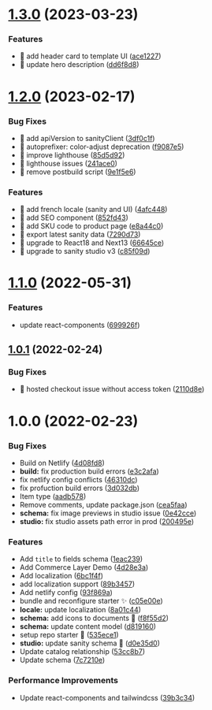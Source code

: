 # [1.3.0](https://github.com/commercelayer/commercelayer-sanity-template/compare/v1.2.0...v1.3.0) (2023-03-23)


### Features

* 🎸 add header card to template UI ([ace1227](https://github.com/commercelayer/commercelayer-sanity-template/commit/ace122739c7a3fa5268b9e87b7f8528a95bcabc9))
* 🎸 update hero description ([dd6f8d8](https://github.com/commercelayer/commercelayer-sanity-template/commit/dd6f8d8e81de94ae4c00013c03766995982dd52c))

# [1.2.0](https://github.com/commercelayer/sanity-template-commercelayer/compare/v1.1.0...v1.2.0) (2023-02-17)


### Bug Fixes

* 🐛 add apiVersion to sanityClient ([3df0c1f](https://github.com/commercelayer/sanity-template-commercelayer/commit/3df0c1f7bc2e9bf00ae36c938eabc992ca8b00f4))
* 🐛 autoprefixer: color-adjust deprecation ([f9087e5](https://github.com/commercelayer/sanity-template-commercelayer/commit/f9087e5e5523f678625499331eb351eb640ab380))
* 🐛 improve lighthouse ([85d5d92](https://github.com/commercelayer/sanity-template-commercelayer/commit/85d5d92dd75102657071e6e9b7c482256d9c81c9))
* 🐛 lighthouse issues ([241ace0](https://github.com/commercelayer/sanity-template-commercelayer/commit/241ace020773dc972bbcaadc3a1d55d2ad871d2b))
* 🐛 remove postbuild script ([9e1f5e6](https://github.com/commercelayer/sanity-template-commercelayer/commit/9e1f5e6bfad8631ec5d4caca071fde1c9b3f6c3d))


### Features

* 🎸 add french locale (sanity and UI) ([4afc448](https://github.com/commercelayer/sanity-template-commercelayer/commit/4afc4486ec641d28d4cb824e2ea9f4929fd5a3fd))
* 🎸 add SEO component ([852fd43](https://github.com/commercelayer/sanity-template-commercelayer/commit/852fd43e9464d1107e1cdb5ded5d1991193cbfac))
* 🎸 add SKU code to product page ([e8a44c0](https://github.com/commercelayer/sanity-template-commercelayer/commit/e8a44c04ad4478d6f175a0638ad5d5908c0ae184))
* 🎸 export latest sanity data ([7290d73](https://github.com/commercelayer/sanity-template-commercelayer/commit/7290d7387a89ef33e9a56dd03ca29ac471bf8c8c))
* 🎸 upgrade to React18 and Next13 ([66645ce](https://github.com/commercelayer/sanity-template-commercelayer/commit/66645ce7ad3821a6bb77814e6fe3e2186b55cf07))
* 🎸 upgrade to sanity studio v3 ([c85f09d](https://github.com/commercelayer/sanity-template-commercelayer/commit/c85f09d0ce39392b509acd8c42a78f69f8a120ea))

# [1.1.0](https://github.com/commercelayer/sanity-template-commercelayer/compare/v1.0.1...v1.1.0) (2022-05-31)

### Features

- update react-components ([699926f](https://github.com/commercelayer/sanity-template-commercelayer/commit/699926ff78c24fb8d50b36bebc720318a3124053))

## [1.0.1](https://github.com/commercelayer/sanity-template-commercelayer/compare/v1.0.0...v1.0.1) (2022-02-24)

### Bug Fixes

- 🐛 hosted checkout issue without access token ([2110d8e](https://github.com/commercelayer/sanity-template-commercelayer/commit/2110d8e6a351ec5e3c6a0894fe337da0edd78a30))

# 1.0.0 (2022-02-23)

### Bug Fixes

- Build on Netlify ([4d08fd8](https://github.com/commercelayer/sanity-template-commercelayer/commit/4d08fd8c7ed0d062bb8953aa3ec2c35826f6b520))
- **build:** fix production build errors ([e3c2afa](https://github.com/commercelayer/sanity-template-commercelayer/commit/e3c2afa33f20c829b99dff01d25577a3ba785417))
- fix netlify config conflicts ([46310dc](https://github.com/commercelayer/sanity-template-commercelayer/commit/46310dcdc2ba5574409bf6f33935049741b3da4d))
- fix profuction build errors ([3d032db](https://github.com/commercelayer/sanity-template-commercelayer/commit/3d032db2ae6f35f4ea8a14f36968c4c013891aba))
- Item type ([aadb578](https://github.com/commercelayer/sanity-template-commercelayer/commit/aadb578dc9b59f41c7c17d1521853efe138b7f4b))
- Remove comments, update package.json ([cea5faa](https://github.com/commercelayer/sanity-template-commercelayer/commit/cea5faa737f722888961e518e161c526c72e8c3e))
- **schema:** fix image previews in studio issue ([0e42cce](https://github.com/commercelayer/sanity-template-commercelayer/commit/0e42cce9c142997d5e9b1358aaeb942c89c84cec))
- **studio:** fix studio assets path error in prod ([200495e](https://github.com/commercelayer/sanity-template-commercelayer/commit/200495ec23a7607c06c82fc2dee5a2d208db4b1b))

### Features

- Add `title` to fields schema ([1eac239](https://github.com/commercelayer/sanity-template-commercelayer/commit/1eac239545d37e12aaf5299e680021cf84fc74b4))
- Add Commerce Layer Demo ([4d28e3a](https://github.com/commercelayer/sanity-template-commercelayer/commit/4d28e3a77502bc3db118fff0da40e154a7acc530))
- Add localization ([6bc1f4f](https://github.com/commercelayer/sanity-template-commercelayer/commit/6bc1f4f6931a0a1214cc23055b325408daeb5270))
- add localization support ([89b3457](https://github.com/commercelayer/sanity-template-commercelayer/commit/89b3457fd389e1ecbf1af0df706a2ff91c8f6764))
- Add netlify config ([93f869a](https://github.com/commercelayer/sanity-template-commercelayer/commit/93f869a77c37d687d6426a86d138258d68a2bcb2))
- bundle and reconfigure starter :sparkles: ([c05e00e](https://github.com/commercelayer/sanity-template-commercelayer/commit/c05e00e1a838586cff89b7f790b56564fc45c5fd))
- **locale:** update localization ([8a01c44](https://github.com/commercelayer/sanity-template-commercelayer/commit/8a01c44a0d6e8f2e584f6b46ec86ec5435881301))
- **schema:** add icons to documents :unicorn: ([f8f55d2](https://github.com/commercelayer/sanity-template-commercelayer/commit/f8f55d209898551c70deb5fd1f48b645310fc4ca))
- **schema:** update content model ([d819160](https://github.com/commercelayer/sanity-template-commercelayer/commit/d8191609aae96ce64ce4973b9bdf0823b6c9858c))
- setup repo starter :unicorn: ([535ece1](https://github.com/commercelayer/sanity-template-commercelayer/commit/535ece1b98adb0f16d1e3a8795e1e22d16289690))
- **studio:** update sanity schema :unicorn: ([d0e35d0](https://github.com/commercelayer/sanity-template-commercelayer/commit/d0e35d02b346ac16fd326a35921883fb9c4976e7))
- Update catalog relationship ([53cc8b7](https://github.com/commercelayer/sanity-template-commercelayer/commit/53cc8b7928dde0f8151cc8d9516e1f99b8f3dd2a))
- Update schema ([7c7210e](https://github.com/commercelayer/sanity-template-commercelayer/commit/7c7210e4320a2569f7c91d9162ee3538e8cdb56b))

### Performance Improvements

- Update react-components and tailwindcss ([39b3c34](https://github.com/commercelayer/sanity-template-commercelayer/commit/39b3c34012a547f59699dab05d2bd913cd200f16))
